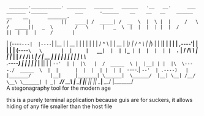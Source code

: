      _______.___________. _______   _______   ______   .__   __.      ___       _______ .______          ___      .______    __    __   __    ______  __    __       _______.
    /       |           ||   ____| /  _____| /  __  \  |  \ |  |     /   \     /  _____||   _  \        /   \     |   _  \  |  |  |  | |  |  /      ||  |  |  |     /       |
   |   (----`---|  |----`|  |__   |  |  __  |  |  |  | |   \|  |    /  ^  \   |  |  __  |  |_)  |      /  ^  \    |  |_)  | |  |__|  | |  | |  ,----'|  |  |  |    |   (----`
    \   \       |  |     |   __|  |  | |_ | |  |  |  | |  . `  |   /  /_\  \  |  | |_ | |      /      /  /_\  \   |   ___/  |   __   | |  | |  |     |  |  |  |     \   \    
.----)   |      |  |     |  |____ |  |__| | |  `--'  | |  |\   |  /  _____  \ |  |__| | |  |\  \----./  _____  \  |  |      |  |  |  | |  | |  `----.|  `--'  | .----)   |   
|_______/       |__|     |_______| \______|  \______/  |__| \__| /__/     \__\ \______| | _| `._____/__/     \__\ | _|      |__|  |__| |__|  \______| \______/  |_______/    
                                                                A stegonagraphy tool for the modern age

this is a purely terminal application because guis are for suckers, it allows hiding of any file smaller than the host file
